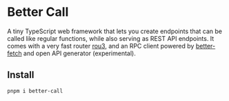 # Better Call

A tiny TypeScript web framework that lets you create endpoints that can be called like regular functions, while also serving as REST API endpoints. It comes with a very fast router [rou3](https://github.com/unjs/rou3), and an RPC client powered by [better-fetch](https://better-fetch.vercel.app) and open API generator (experimental).

## Install

```bash
pnpm i better-call
```
